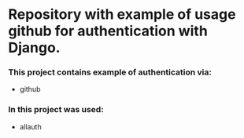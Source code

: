 # Repository with example of usage github for authentication with Django. 
### This project contains example of authentication via:
- github

### In this project was used:
- allauth
